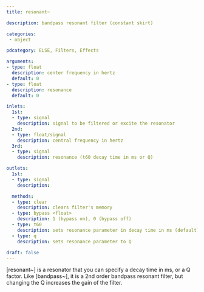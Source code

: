 ```yaml
---
title: resonant~

description: bandpass resonant filter (constant skirt)

categories:
 - object

pdcategory: ELSE, Filters, Effects

arguments:
- type: float
  description: center frequency in hertz
  default: 0
- type: float
  description: resonance
  default: 0

inlets:
  1st:
  - type: signal
    description: signal to be filtered or excite the resonator
  2nd:
  - type: float/signal
    description: central frequency in hertz
  3rd:
  - type: signal
    description: resonance (t60 decay time in ms or Q)

outlets:
  1st:
  - type: signal
    description:

  methods:
  - type: clear
    description: clears filter's memory
  - type: bypass <float>
    description: 1 (bypass on), 0 (bypass off)
  - type: t60 
    description: sets resonance parameter in decay time in ms (default)
  - type: q
    description: sets resonance parameter to Q

draft: false
---
```


[resonant~] is a resonator that you can specify a decay time in ms, or a Q factor. Like [bandpass~], it is a 2nd order bandpass resonant filter, but changing the Q increases the gain of the filter.
